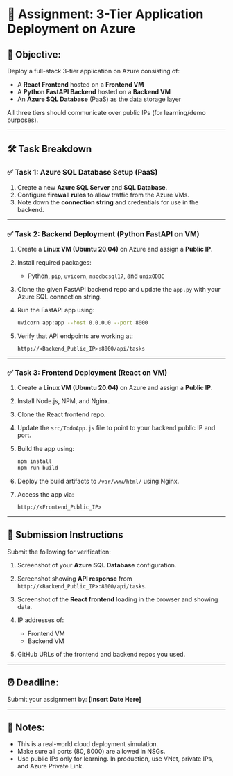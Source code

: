 # 📘 Assignment: 3-Tier Application Deployment on Azure

## 🎯 Objective:

Deploy a full-stack 3-tier application on Azure consisting of:

* A **React Frontend** hosted on a **Frontend VM**
* A **Python FastAPI Backend** hosted on a **Backend VM**
* An **Azure SQL Database** (PaaS) as the data storage layer

All three tiers should communicate over public IPs (for learning/demo purposes).

---

## 🛠️ Task Breakdown

### ✅ Task 1: Azure SQL Database Setup (PaaS)

1. Create a new **Azure SQL Server** and **SQL Database**.
2. Configure **firewall rules** to allow traffic from the Azure VMs.
3. Note down the **connection string** and credentials for use in the backend.

---

### ✅ Task 2: Backend Deployment (Python FastAPI on VM)

1. Create a **Linux VM (Ubuntu 20.04)** on Azure and assign a **Public IP**.
2. Install required packages:

   * Python, `pip`, `uvicorn`, `msodbcsql17`, and `unixODBC`
3. Clone the given FastAPI backend repo and update the `app.py` with your Azure SQL connection string.
4. Run the FastAPI app using:

   ```bash
   uvicorn app:app --host 0.0.0.0 --port 8000
   ```
5. Verify that API endpoints are working at:

   ```
   http://<Backend_Public_IP>:8000/api/tasks
   ```

---

### ✅ Task 3: Frontend Deployment (React on VM)

1. Create a **Linux VM (Ubuntu 20.04)** on Azure and assign a **Public IP**.
2. Install Node.js, NPM, and Nginx.
3. Clone the React frontend repo.
4. Update the `src/TodoApp.js` file to point to your backend public IP and port.
5. Build the app using:

   ```bash
   npm install
   npm run build
   ```
6. Deploy the build artifacts to `/var/www/html/` using Nginx.
7. Access the app via:

   ```
   http://<Frontend_Public_IP>
   ```

---

## 📸 Submission Instructions

Submit the following for verification:

1. Screenshot of your **Azure SQL Database** configuration.
2. Screenshot showing **API response** from `http://<Backend_Public_IP>:8000/api/tasks`.
3. Screenshot of the **React frontend** loading in the browser and showing data.
4. IP addresses of:

   * Frontend VM
   * Backend VM
5. GitHub URLs of the frontend and backend repos you used.

---

## ⏰ Deadline:

Submit your assignment by: **\[Insert Date Here]**

---

## 📌 Notes:

* This is a real-world cloud deployment simulation.
* Make sure all ports (80, 8000) are allowed in NSGs.
* Use public IPs only for learning. In production, use VNet, private IPs, and Azure Private Link.

